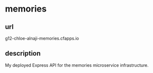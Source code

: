 # memories

## url
g12-chloe-alnaji-memories.cfapps.io

## description
My deployed Express API for the memories microservice infrastructure.
